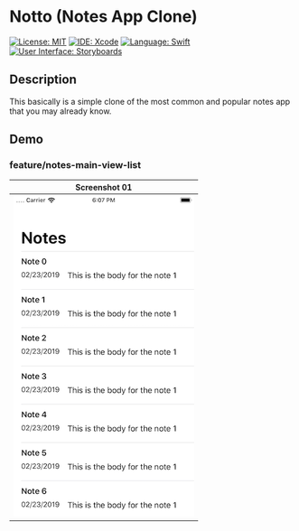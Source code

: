 # Notto (Notes App Clone)
[![License: MIT](https://img.shields.io/badge/License-MIT-yellow.svg)](https://opensource.org/licenses/MIT)
[![IDE: Xcode](https://img.shields.io/badge/IDE-Xcode%2011-blue.svg)](https://developer.apple.com/xcode/)
[![Language: Swift](https://img.shields.io/badge/Language-Swift-red.svg)](https://swift.org/blog/)
[![User Interface: Storyboards](https://img.shields.io/badge/User%20Interface-Storyboards-green)](https://developer.apple.com/xcode/interface-builder/)

## Description
This basically is a simple clone of the most common and popular notes app that you may already know.

## Demo
### feature/notes-main-view-list
| Screenshot 01 |
| ------------- |
| ![screenshot01](.screenshots/screenshot01.png) |